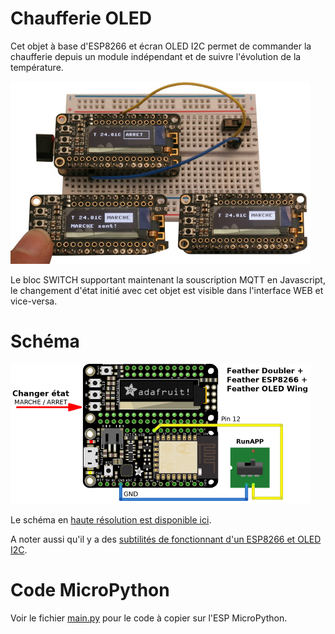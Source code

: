 # Chaufferie OLED

Cet objet à base d'ESP8266 et écran OLED I2C permet de commander
la chaufferie depuis un module indépendant et de suivre l'évolution
de la température.

![Commander et surveiller la chaufferie avec ESP8266 + OLED](../../res/info/chaufferie-oled-mini.jpg)

Le bloc SWITCH supportant maintenant la souscription MQTT en Javascript, le
changement d'état initié avec cet objet est visible dans l'interface WEB et
vice-versa.

# Schéma

![Schéma de raccordement](../../res/info/chaufferie-oled-schema-mini.png)

Le schéma en [haute résolution est disponible ici](schema.png).

A noter aussi qu'il y a des [subtilités de fonctionnant d'un ESP8266 et OLED I2C](feather_SSD1306_128x32.png).

# Code MicroPython

Voir le fichier [main.py](main.py) pour le code à copier sur l'ESP MicroPython.

